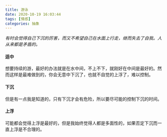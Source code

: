 ```yaml
---
title: 游泳
date: 2020-10-19 16:03:44
tags: [情感]
categories: 抽象
---
```

*有时会觉得自己下沉的厉害，而又不希望自己在水面上行走，继而失去了自我。人从来都是矛盾的。*

#### 适中
想要持续的游，最好的办法就是在水中间，不上不下，就刚好在中间是最好的。然而这样是最难做到的，你会无意中下沉了，也就不自觉的上浮了，难以控制。

#### 下沉
但是有一点我是知道的，只有下沉才会有危险，所以要尽可能的控制下沉的时间。

#### 上浮
可能都会觉得上浮是最好的，但是我始终觉得人都是多面性的，如果否定下沉而一直上浮是不合理的。